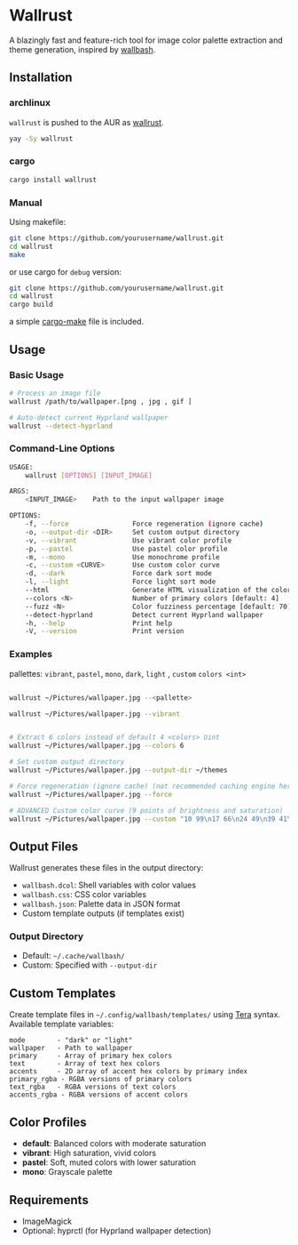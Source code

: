 # Wallrust

A blazingly fast and feature-rich tool for image color palette extraction and theme generation, inspired by [wallbash](https://github.com/prasanthrangan/hyprdots/wiki/Wallbash/427700a4d4fa268bc7208ab273d8ea1619da97e2).

## Installation

### archlinux

`wallrust` is pushed to the AUR as [wallrust](https://aur.archlinux.org/packages/wallrust).

```bash
yay -Sy wallrust
```

### cargo

```bash
cargo install wallrust
```

### Manual

Using makefile:

```bash
git clone https://github.com/yourusername/wallrust.git
cd wallrust
make

```

or use cargo for `debug` version:

```bash
git clone https://github.com/yourusername/wallrust.git
cd wallrust
cargo build
```

a simple [cargo-make](https://crates.io/crates/cargo-make/0.3.54) file is included.

## Usage

### Basic Usage

```bash
# Process an image file
wallrust /path/to/wallpaper.[png , jpg , gif ]

# Auto-detect current Hyprland wallpaper
wallrust --detect-hyprland
```

### Command-Line Options

```bash
USAGE:
    wallrust [OPTIONS] [INPUT_IMAGE]

ARGS:
    <INPUT_IMAGE>    Path to the input wallpaper image

OPTIONS:
    -f, --force                Force regeneration (ignore cache)
    -o, --output-dir <DIR>     Set custom output directory
    -v, --vibrant              Use vibrant color profile
    -p, --pastel               Use pastel color profile
    -m, --mono                 Use monochrome profile
    -c, --custom <CURVE>       Use custom color curve
    -d, --dark                 Force dark sort mode
    -l, --light                Force light sort mode
    --html                     Generate HTML visualization of the color palette
    --colors <N>               Number of primary colors [default: 4]
    --fuzz <N>                 Color fuzziness percentage [default: 70]
    --detect-hyprland          Detect current Hyprland wallpaper
    -h, --help                 Print help
    -V, --version              Print version
```

### Examples

pallettes: `vibrant`, `pastel`, `mono`, `dark`, `light` , `custom` `colors <int>`

```bash

wallrust ~/Pictures/wallpaper.jpg --<pallette>

wallrust ~/Pictures/wallpaper.jpg --vibrant


# Extract 6 colors instead of default 4 <colors> Uint
wallrust ~/Pictures/wallpaper.jpg --colors 6

# Set custom output directory
wallrust ~/Pictures/wallpaper.jpg --output-dir ~/themes

# Force regeneration (ignore cache) (not recommended caching engine here is  smart! and reliable)
wallrust ~/Pictures/wallpaper.jpg --force

# ADVANCED Custom color curve (9 points of brightness and saturation)
wallrust ~/Pictures/wallpaper.jpg --custom "10 99\n17 66\n24 49\n39 41\n51 37\n58 34\n72 30\n84 26\n99 22"
```

## Output Files

Wallrust generates these files in the output directory:

- `wallbash.dcol`: Shell variables with color values
- `wallbash.css`: CSS color variables
- `wallbash.json`: Palette data in JSON format
- Custom template outputs (if templates exist)

### Output Directory

- Default: `~/.cache/wallbash/`
- Custom: Specified with `--output-dir`

## Custom Templates

Create template files in `~/.config/wallbash/templates/` using [Tera](https://github.com/Keats/tera) syntax. Available template variables:

```
mode        - "dark" or "light"
wallpaper   - Path to wallpaper
primary     - Array of primary hex colors
text        - Array of text hex colors
accents     - 2D array of accent hex colors by primary index
primary_rgba - RGBA versions of primary colors
text_rgba   - RGBA versions of text colors
accents_rgba - RGBA versions of accent colors
```

## Color Profiles

- **default**: Balanced colors with moderate saturation
- **vibrant**: High saturation, vivid colors
- **pastel**: Soft, muted colors with lower saturation
- **mono**: Grayscale palette

## Requirements

- ImageMagick
- Optional: hyprctl (for Hyprland wallpaper detection)
